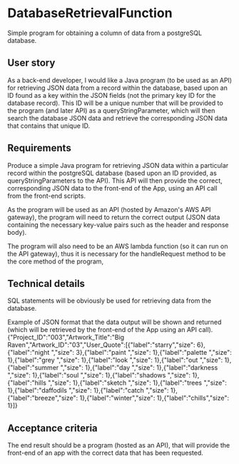 # DatabaseRetrievalFunction
Simple program for obtaining a column of data from a postgreSQL database.

## User story
As a back-end developer, I would like a Java program (to be used as an API) for retrieving JSON data from a record within the database, based upon an ID found as a key within the JSON fields (not the primary key ID for the database record). This ID will be a unique number that will be provided to the program (and later API) as a queryStringParameter, which will then search the database JSON data and retrieve the corresponding JSON data that contains that unique ID.   

## Requirements
Produce a simple Java program for retrieving JSON data within a particular record within the postgreSQL database (based upon an ID provided, as queryStringParameters to the API). This API will then provide the correct, corresponding JSON data to the front-end of the App, using an API call from the front-end scripts.

As the program will be used as an API (hosted by Amazon's AWS API gateway), the program will need to return the correct output (JSON data containing the necessary key-value pairs such as the header and response body). 

The program will also need to be an AWS lambda function (so it can run on the API gateway), thus it is necessary for the handleRequest method to be the core method of the program, 

## Technical details
SQL statements will be obviously be used for retrieving data from the database.

Example of JSON format that the data output will be shown and returned (which will be retrieved by the front-end of the App using an API call).
{"Project_ID":"003","Artwork_Title":"Big Raven","Artwork_ID":"03","User_Quote":[{"label":"starry","size": 6},{"label":"night  ","size": 3},{"label":"paint  ","size": 1},{"label":"palette ","size": 1},{"label":"grey ","size": 1},{"label":"look ","size": 1},{"label":"out ","size": 1},{"label":"summer ","size": 1},{"label":"day ","size": 1},{"label":"darkness ","size": 1},{"label":"soul ","size": 1},{"label":"shadows ","size": 1},{"label":"hills ","size": 1},{"label":"sketch ","size": 1},{"label":"trees ","size": 1},{"label":"daffodils ","size": 1},{"label":"catch ","size": 1},{"label":"breeze","size": 1},{"label":"winter","size": 1},{"label":"chills","size": 1}]}

## Acceptance criteria
The end result should be a program (hosted as an API), that will provide the front-end of an app with the correct data that has been requested. 
